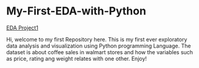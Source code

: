 # My-First-EDA-with-Python
[EDA Project1](https://github.com/I-Noella/My-First-EDA-with-Python/blob/main/EDA%20project1.ipynb)


Hi, welcome to my first Repository here. This is my first ever exploratory data analysis and visualization using Python programming Language. The dataset is about coffee sales in walmart stores and how the variables such as price, rating ang weight relates with one other. Enjoy!
